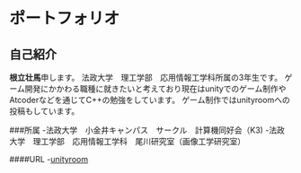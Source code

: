 # ポートフォリオ

## 自己紹介

**根立壮馬**申します。
法政大学　理工学部　応用情報工学科所属の3年生です。
ゲーム開発にかかわる職種に就きたいと考えており現在はunityでのゲーム制作やAtcoderなどを通じてC++の勉強をしています。
ゲーム制作ではunityroomへの投稿もしています。

###所属
-法政大学　小金井キャンパス　サークル　計算機同好会（K3)
-法政大学　理工学部　応用情報工学科　尾川研究室（画像工学研究室）


####URL
-[unityroom](https://unityroom.com/users/180qyjnv5h94erbzl2m7)
 

